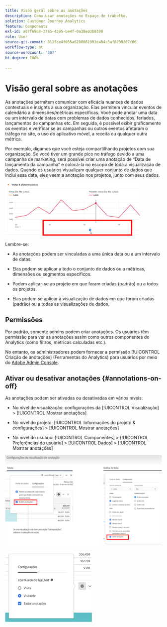 ```yaml
---
title: Visão geral sobre as anotações
description: Como usar anotações no Espaço de trabalho.
solution: Customer Journey Analytics
feature: Components
exl-id: a87f6968-27a5-4595-be4f-0a38e03b9398
role: User
source-git-commit: 811fce4f056a6280081901e484c3af8209f87c06
workflow-type: ht
source-wordcount: '307'
ht-degree: 100%

---
```


# Visão geral sobre as anotações

As anotações permitem comunicar com eficácia nuances de dados contextuais e insights à sua organização. Elas permitem vincular eventos de calendário a dimensões/métricas específicas. Você pode anotar uma data ou um intervalo de datas com problemas de dados conhecidos, feriados, lançamentos de campanhas etc. Em seguida, é possível exibir graficamente os eventos e verificar se as campanhas ou outros eventos afetaram o tráfego no site, o uso do aplicativo móvel, a receita ou qualquer outra métrica.

Por exemplo, digamos que você esteja compartilhando projetos com sua organização. Se você tiver um grande pico no tráfego devido a uma campanha de marketing, será possível criar uma anotação de “Data de lançamento da campanha” e colocá-la no escopo de toda a visualização de dados. Quando os usuários visualizam qualquer conjunto de dados que inclui essa data, eles veem a anotação nos projetos, junto com seus dados.

![Gráfico de linhas com a anotação realçada.](assets/multi-day.png)

Lembre-se:

* As anotações podem ser vinculadas a uma única data ou a um intervalo de datas.

* Elas podem se aplicar a todo o conjunto de dados ou a métricas, dimensões ou segmentos específicos.

* Podem aplicar-se ao projeto em que foram criadas (padrão) ou a todos os projetos.

* Elas podem se aplicar à visualização de dados em que foram criadas (padrão) ou a todas as visualizações de dados.

## Permissões

Por padrão, somente admins podem criar anotações. Os usuários têm permissão para ver as anotações assim como outros componentes do Analytics (como filtros, métricas calculadas etc.).

No entanto, os administradores podem fornecer a permissão [!UICONTROL Criação de anotações] (Ferramentas do Analytics) para usuários por meio do [Adobe Admin Console](https://experienceleague.adobe.com/docs/analytics/admin/admin-console/permissions/analytics-tools.html?lang=pt-BR).

## Ativar ou desativar anotações {#annotations-on-off}

As anotações podem ser ativadas ou desativadas em vários níveis:

* No nível de visualização: configurações da [!UICONTROL Visualização] > [!UICONTROL Mostrar anotações]

* No nível do projeto: [!UICONTROL Informações do projeto &amp; configurações] > [!UICONTROL Mostrar anotações]

* No nível do usuário: [!UICONTROL Componentes] > [!UICONTROL Preferências do usuário] > [!UICONTROL Dados] > [!UICONTROL Mostrar anotações]

![Caixa de diálogo Configurações de visualização com a opção Mostrar anotações realçada](assets/show-ann.png)

![Preferências do usuário com destaque para a opção Mostrar anotações.](assets/show-ann2.png)
